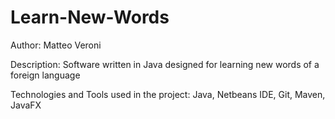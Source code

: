 # Learn-New-Words

Author: Matteo Veroni

Description: Software written in Java designed for learning new words of a foreign language

Technologies and Tools used in the project: Java, Netbeans IDE, Git, Maven, JavaFX 


